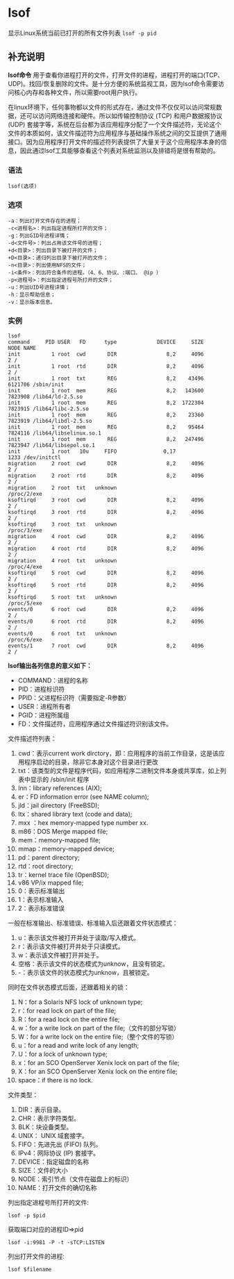 # lsof

显示Linux系统当前已打开的所有文件列表 `lsof -p pid`

## 补充说明

**lsof命令** 用于查看你进程打开的文件，打开文件的进程，进程打开的端口\(TCP、UDP\)。找回/恢复删除的文件。是十分方便的系统监视工具，因为lsof命令需要访问核心内存和各种文件，所以需要root用户执行。

在linux环境下，任何事物都以文件的形式存在，通过文件不仅仅可以访问常规数据，还可以访问网络连接和硬件。所以如传输控制协议 \(TCP\) 和用户数据报协议 \(UDP\) 套接字等，系统在后台都为该应用程序分配了一个文件描述符，无论这个文件的本质如何，该文件描述符为应用程序与基础操作系统之间的交互提供了通用接口。因为应用程序打开文件的描述符列表提供了大量关于这个应用程序本身的信息，因此通过lsof工具能够查看这个列表对系统监测以及排错将是很有帮助的。

### 语法

```text
lsof(选项)
```

### 选项

```text
-a：列出打开文件存在的进程；
-c<进程名>：列出指定进程所打开的文件；
-g：列出GID号进程详情；
-d<文件号>：列出占用该文件号的进程；
+d<目录>：列出目录下被打开的文件；
+D<目录>：递归列出目录下被打开的文件；
-n<目录>：列出使用NFS的文件；
-i<条件>：列出符合条件的进程。（4、6、协议、:端口、 @ip ）
-p<进程号>：列出指定进程号所打开的文件；
-u：列出UID号进程详情；
-h：显示帮助信息；
-v：显示版本信息。
```

### 实例

```text
lsof
command     PID USER   FD      type             DEVICE     SIZE       NODE NAME
init          1 root  cwd       DIR                8,2     4096          2 /
init          1 root  rtd       DIR                8,2     4096          2 /
init          1 root  txt       REG                8,2    43496    6121706 /sbin/init
init          1 root  mem       REG                8,2   143600    7823908 /lib64/ld-2.5.so
init          1 root  mem       REG                8,2  1722304    7823915 /lib64/libc-2.5.so
init          1 root  mem       REG                8,2    23360    7823919 /lib64/libdl-2.5.so
init          1 root  mem       REG                8,2    95464    7824116 /lib64/libselinux.so.1
init          1 root  mem       REG                8,2   247496    7823947 /lib64/libsepol.so.1
init          1 root   10u     FIFO               0,17                1233 /dev/initctl
migration     2 root  cwd       DIR                8,2     4096          2 /
migration     2 root  rtd       DIR                8,2     4096          2 /
migration     2 root  txt   unknown                                        /proc/2/exe
ksoftirqd     3 root  cwd       DIR                8,2     4096          2 /
ksoftirqd     3 root  rtd       DIR                8,2     4096          2 /
ksoftirqd     3 root  txt   unknown                                        /proc/3/exe
migration     4 root  cwd       DIR                8,2     4096          2 /
migration     4 root  rtd       DIR                8,2     4096          2 /
migration     4 root  txt   unknown                                        /proc/4/exe
ksoftirqd     5 root  cwd       DIR                8,2     4096          2 /
ksoftirqd     5 root  rtd       DIR                8,2     4096          2 /
ksoftirqd     5 root  txt   unknown                                        /proc/5/exe
events/0      6 root  cwd       DIR                8,2     4096          2 /
events/0      6 root  rtd       DIR                8,2     4096          2 /
events/0      6 root  txt   unknown                                        /proc/6/exe
events/1      7 root  cwd       DIR                8,2     4096          2 /
```

**lsof输出各列信息的意义如下：**

* COMMAND：进程的名称
* PID：进程标识符
* PPID：父进程标识符（需要指定-R参数）
* USER：进程所有者
* PGID：进程所属组
* FD：文件描述符，应用程序通过文件描述符识别该文件。

文件描述符列表：

1. cwd：表示current work dirctory，即：应用程序的当前工作目录，这是该应用程序启动的目录，除非它本身对这个目录进行更改
2. txt：该类型的文件是程序代码，如应用程序二进制文件本身或共享库，如上列表中显示的 /sbin/init 程序
3. lnn：library references \(AIX\);
4. er：FD information error \(see NAME column\);
5. jld：jail directory \(FreeBSD\);
6. ltx：shared library text \(code and data\);
7. mxx ：hex memory-mapped type number xx.
8. m86：DOS Merge mapped file;
9. mem：memory-mapped file;
10. mmap：memory-mapped device;
11. pd：parent directory;
12. rtd：root directory;
13. tr：kernel trace file \(OpenBSD\);
14. v86  VP/ix mapped file;
15. 0：表示标准输出
16. 1：表示标准输入
17. 2：表示标准错误

一般在标准输出、标准错误、标准输入后还跟着文件状态模式：

1. u：表示该文件被打开并处于读取/写入模式。
2. r：表示该文件被打开并处于只读模式。
3. w：表示该文件被打开并处于。
4. 空格：表示该文件的状态模式为unknow，且没有锁定。
5. -：表示该文件的状态模式为unknow，且被锁定。

同时在文件状态模式后面，还跟着相关的锁：

1. N：for a Solaris NFS lock of unknown type;
2. r：for read lock on part of the file;
3. R：for a read lock on the entire file;
4. w：for a write lock on part of the file;（文件的部分写锁）
5. W：for a write lock on the entire file;（整个文件的写锁）
6. u：for a read and write lock of any length;
7. U：for a lock of unknown type;
8. x：for an SCO OpenServer Xenix lock on part      of the file;
9. X：for an SCO OpenServer Xenix lock on the      entire file;
10. space：if there is no lock.

文件类型：

1. DIR：表示目录。
2. CHR：表示字符类型。
3. BLK：块设备类型。
4. UNIX： UNIX 域套接字。
5. FIFO：先进先出 \(FIFO\) 队列。
6. IPv4：网际协议 \(IP\) 套接字。
7. DEVICE：指定磁盘的名称
8. SIZE：文件的大小
9. NODE：索引节点（文件在磁盘上的标识）
10. NAME：打开文件的确切名称

列出指定进程号所打开的文件:

```text
lsof -p $pid
```

获取端口对应的进程ID=&gt;pid

```text
lsof -i:9981 -P -t -sTCP:LISTEN
```

列出打开文件的进程:

```text
lsof $filename
```

